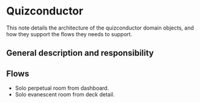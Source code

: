 # Quizconductor

This note details the architecture of the quizconductor domain objects, and how they support the flows they needs to support.

## General description and responsibility

## Flows

- Solo perpetual room from dashboard.
- Solo evanescent room from deck detail.
